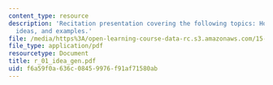 ```yaml
---
content_type: resource
description: 'Recitation presentation covering the following topics: How to get ideas,
  ideas, and examples.'
file: /media/https%3A/open-learning-course-data-rc.s3.amazonaws.com/15-301-managerial-psychology-laboratory-fall-2004/f6a59f0a636c08459976f91af71580ab_r_01_idea_gen.pdf
file_type: application/pdf
resourcetype: Document
title: r_01_idea_gen.pdf
uid: f6a59f0a-636c-0845-9976-f91af71580ab
---
```

